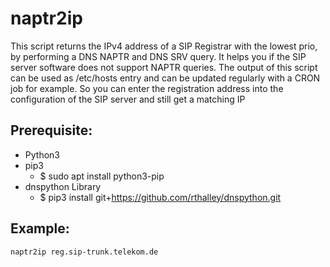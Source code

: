 # naptr2ip
This script returns the IPv4 address of a SIP Registrar with the lowest prio, by performing a DNS NAPTR and DNS SRV query.
It helps you if the SIP server software does not support NAPTR queries.
The output of this script can be used as /etc/hosts entry and can be updated regularly with a CRON job for example.
So you can enter the registration address into the configuration of the SIP server and still get a matching IP

## Prerequisite:

- Python3
- pip3
  - $ sudo apt install python3-pip
- dnspython Library
  - $ pip3 install git+https://github.com/rthalley/dnspython.git
 
  
## Example:
    naptr2ip reg.sip-trunk.telekom.de
    
 
  
